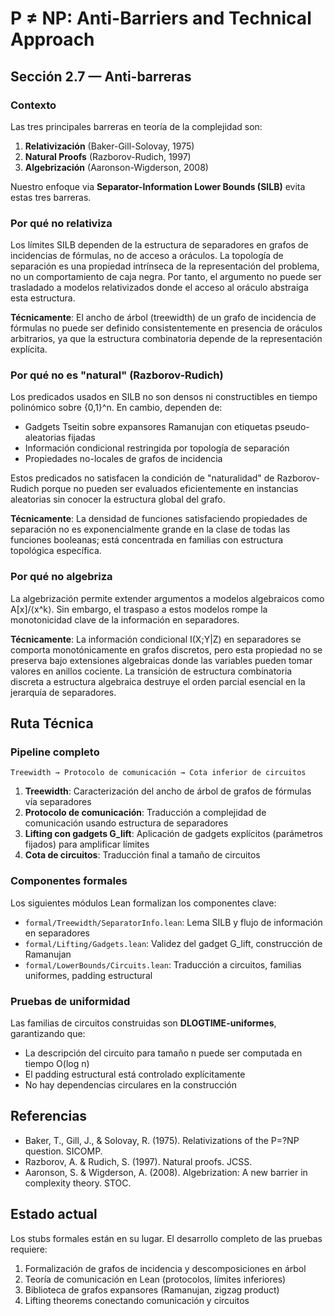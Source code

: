 # P ≠ NP: Anti-Barriers and Technical Approach

## Sección 2.7 — Anti-barreras

### Contexto

Las tres principales barreras en teoría de la complejidad son:
1. **Relativización** (Baker-Gill-Solovay, 1975)
2. **Natural Proofs** (Razborov-Rudich, 1997)
3. **Algebrización** (Aaronson-Wigderson, 2008)

Nuestro enfoque via **Separator-Information Lower Bounds (SILB)** evita estas tres barreras.

### Por qué no relativiza

Los límites SILB dependen de la estructura de separadores en grafos de incidencias de fórmulas, no de acceso a oráculos. La topología de separación es una propiedad intrínseca de la representación del problema, no un comportamiento de caja negra. Por tanto, el argumento no puede ser trasladado a modelos relativizados donde el acceso al oráculo abstraiga esta estructura.

**Técnicamente**: El ancho de árbol (treewidth) de un grafo de incidencia de fórmulas no puede ser definido consistentemente en presencia de oráculos arbitrarios, ya que la estructura combinatoria depende de la representación explícita.

### Por qué no es "natural" (Razborov-Rudich)

Los predicados usados en SILB no son densos ni constructibles en tiempo polinómico sobre {0,1}^n. En cambio, dependen de:

- Gadgets Tseitin sobre expansores Ramanujan con etiquetas pseudo-aleatorias fijadas
- Información condicional restringida por topología de separación
- Propiedades no-locales de grafos de incidencia

Estos predicados no satisfacen la condición de "naturalidad" de Razborov-Rudich porque no pueden ser evaluados eficientemente en instancias aleatorias sin conocer la estructura global del grafo.

**Técnicamente**: La densidad de funciones satisfaciendo propiedades de separación no es exponencialmente grande en la clase de todas las funciones booleanas; está concentrada en familias con estructura topológica específica.

### Por qué no algebriza

La algebrización permite extender argumentos a modelos algebraicos como A[x]/⟨x^k⟩. Sin embargo, el traspaso a estos modelos rompe la monotonicidad clave de la información en separadores.

**Técnicamente**: La información condicional I(X;Y|Z) en separadores se comporta monotónicamente en grafos discretos, pero esta propiedad no se preserva bajo extensiones algebraicas donde las variables pueden tomar valores en anillos cociente. La transición de estructura combinatoria discreta a estructura algebraica destruye el orden parcial esencial en la jerarquía de separadores.

## Ruta Técnica

### Pipeline completo

```
Treewidth → Protocolo de comunicación → Cota inferior de circuitos
```

1. **Treewidth**: Caracterización del ancho de árbol de grafos de fórmulas vía separadores
2. **Protocolo de comunicación**: Traducción a complejidad de comunicación usando estructura de separadores
3. **Lifting con gadgets G_lift**: Aplicación de gadgets explícitos (parámetros fijados) para amplificar límites
4. **Cota de circuitos**: Traducción final a tamaño de circuitos

### Componentes formales

Los siguientes módulos Lean formalizan los componentes clave:

- `formal/Treewidth/SeparatorInfo.lean`: Lema SILB y flujo de información en separadores
- `formal/Lifting/Gadgets.lean`: Validez del gadget G_lift, construcción de Ramanujan
- `formal/LowerBounds/Circuits.lean`: Traducción a circuitos, familias uniformes, padding estructural

### Pruebas de uniformidad

Las familias de circuitos construidas son **DLOGTIME-uniformes**, garantizando que:
- La descripción del circuito para tamaño n puede ser computada en tiempo O(log n)
- El padding estructural está controlado explícitamente
- No hay dependencias circulares en la construcción

## Referencias

- Baker, T., Gill, J., & Solovay, R. (1975). Relativizations of the P=?NP question. SICOMP.
- Razborov, A. & Rudich, S. (1997). Natural proofs. JCSS.
- Aaronson, S. & Wigderson, A. (2008). Algebrization: A new barrier in complexity theory. STOC.

## Estado actual

Los stubs formales están en su lugar. El desarrollo completo de las pruebas requiere:
1. Formalización de grafos de incidencia y descomposiciones en árbol
2. Teoría de comunicación en Lean (protocolos, límites inferiores)
3. Biblioteca de grafos expansores (Ramanujan, zigzag product)
4. Lifting theorems conectando comunicación y circuitos
